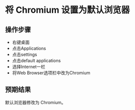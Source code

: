 # 将 Chromium 设置为默认浏览器

## 操作步骤

- 右键桌面
- 点击Applications
- 点击settings
- 点击default applications
- 选择Internet一栏
- 将Web Browser选项栏中改为Chromium

## 预期结果

默认浏览器修改为 Chromium。
